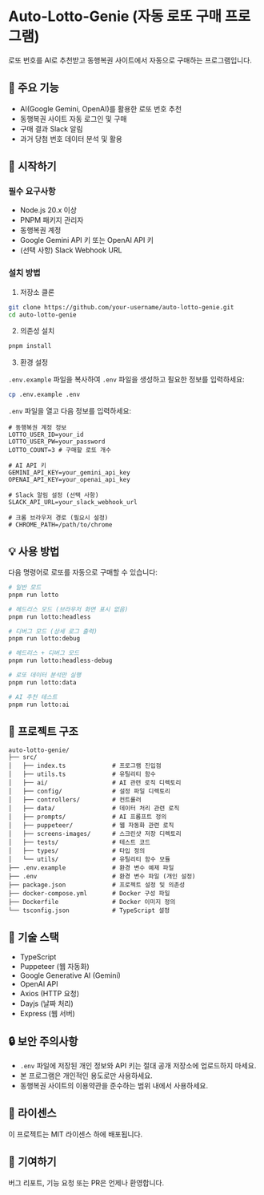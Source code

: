 # Auto-Lotto-Genie (자동 로또 구매 프로그램)

로또 번호를 AI로 추천받고 동행복권 사이트에서 자동으로 구매하는 프로그램입니다.

## 🎯 주요 기능

- AI(Google Gemini, OpenAI)를 활용한 로또 번호 추천
- 동행복권 사이트 자동 로그인 및 구매
- 구매 결과 Slack 알림
- 과거 당첨 번호 데이터 분석 및 활용

## 🚀 시작하기

### 필수 요구사항

- Node.js 20.x 이상
- PNPM 패키지 관리자
- 동행복권 계정
- Google Gemini API 키 또는 OpenAI API 키
- (선택 사항) Slack Webhook URL

### 설치 방법

1. 저장소 클론

```bash
git clone https://github.com/your-username/auto-lotto-genie.git
cd auto-lotto-genie
```

2. 의존성 설치

```bash
pnpm install
```

3. 환경 설정

`.env.example` 파일을 복사하여 `.env` 파일을 생성하고 필요한 정보를 입력하세요:

```bash
cp .env.example .env
```

`.env` 파일을 열고 다음 정보를 입력하세요:

```
# 동행복권 계정 정보
LOTTO_USER_ID=your_id
LOTTO_USER_PW=your_password
LOTTO_COUNT=3 # 구매할 로또 개수

# AI API 키
GEMINI_API_KEY=your_gemini_api_key
OPENAI_API_KEY=your_openai_api_key

# Slack 알림 설정 (선택 사항)
SLACK_API_URL=your_slack_webhook_url

# 크롬 브라우저 경로 (필요시 설정)
# CHROME_PATH=/path/to/chrome
```

## 💡 사용 방법

다음 명령어로 로또를 자동으로 구매할 수 있습니다:

```bash
# 일반 모드
pnpm run lotto

# 헤드리스 모드 (브라우저 화면 표시 없음)
pnpm run lotto:headless

# 디버그 모드 (상세 로그 출력)
pnpm run lotto:debug

# 헤드리스 + 디버그 모드
pnpm run lotto:headless-debug

# 로또 데이터 분석만 실행
pnpm run lotto:data

# AI 추천 테스트
pnpm run lotto:ai
```

## 📁 프로젝트 구조

```
auto-lotto-genie/
├── src/
│   ├── index.ts             # 프로그램 진입점
│   ├── utils.ts             # 유틸리티 함수
│   ├── ai/                  # AI 관련 로직 디렉토리
│   ├── config/              # 설정 파일 디렉토리
│   ├── controllers/         # 컨트롤러
│   ├── data/                # 데이터 처리 관련 로직
│   ├── prompts/             # AI 프롬프트 정의
│   ├── puppeteer/           # 웹 자동화 관련 로직
│   ├── screens-images/      # 스크린샷 저장 디렉토리
│   ├── tests/               # 테스트 코드
│   ├── types/               # 타입 정의
│   └── utils/               # 유틸리티 함수 모듈
├── .env.example             # 환경 변수 예제 파일
├── .env                     # 환경 변수 파일 (개인 설정)
├── package.json             # 프로젝트 설정 및 의존성
├── docker-compose.yml       # Docker 구성 파일
├── Dockerfile               # Docker 이미지 정의
└── tsconfig.json            # TypeScript 설정
```

## 🔧 기술 스택

- TypeScript
- Puppeteer (웹 자동화)
- Google Generative AI (Gemini)
- OpenAI API
- Axios (HTTP 요청)
- Dayjs (날짜 처리)
- Express (웹 서버)

## 🔒 보안 주의사항

- `.env` 파일에 저장된 개인 정보와 API 키는 절대 공개 저장소에 업로드하지 마세요.
- 본 프로그램은 개인적인 용도로만 사용하세요.
- 동행복권 사이트의 이용약관을 준수하는 범위 내에서 사용하세요.

## 📝 라이센스

이 프로젝트는 MIT 라이센스 하에 배포됩니다.

## 👥 기여하기

버그 리포트, 기능 요청 또는 PR은 언제나 환영합니다.

